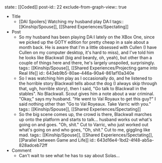 state:: [[Coded]]
post-id:: 22
exclude-from-graph-view:: true

- Title
  - [DAI Spoilers] Watching my husband play DA:I
    tags:: [[Kinship/Spouse]], [[Shared Experiences/Spectating]]
- Post
  - So my husband has been playing DA:I lately on the XBox One, since we picked up the GOTY edition for pretty cheap in a sale about a month back. He is aware that I'm a little obsessed with Cullen (I have Cullen on my computer desktop, it's hard to miss), and I've told him he looks like Blackwall (big and beardy, oh, yeah), but other than a couple of things here and there, he's largely unspoiled, surprisingly.
    tags:: [[Kinship/Spouse]], [[Shared Experiences/Projecting game into Real life]]
    id:: 643eb9b5-80ae-446a-90a4-861af10a340e
  - So I was watching him play as I occasionally do, and he listened to the horrible story Blackwall tells about the dog (I always skip through that, ugh, horrible story), then I said, "Go talk to Blackwall in the stables". No Blackwall. Scout gives him a note about a war criminal. "Okay," says my husband. "He went to Val Royaux to get this guy?" I said nothing other than "Go to Val Royeaux. Take Varric with you."
    tags:: [[Kinship/Spouse]], [[Shared Experiences/Spectating]]
  - So the big scene comes up, the crowd is there, Blackwall marches up onto the platform and starts to talk... husband works out what's going on and goes. "Oh, shit." Cut to Varric, who just worked out what's going on and who goes, "Oh, shit." Cut to me, giggling like mad.
    tags:: [[Kinship/Spouse]], [[Shared Experiences/Spectating]], [[Parallel between Game and Life]]
    id:: 643d16e4-1bd2-4f48-ab5a-828adceb72ff
- Comment
  - Can't wait to see what he has to say about Solas...
